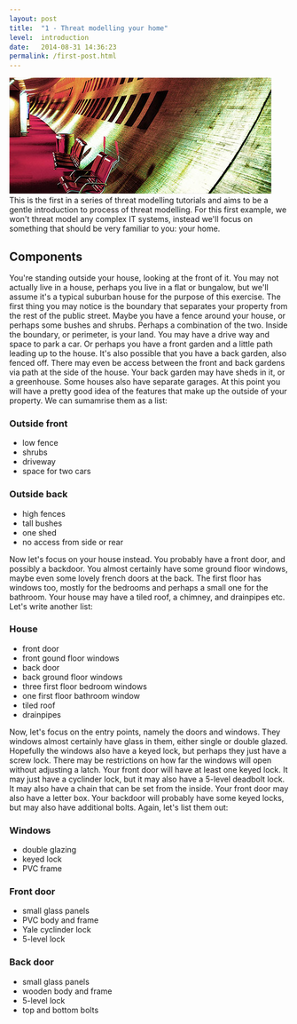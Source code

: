```yaml
---
layout: post
title:  "1 - Threat modelling your home"
level:  introduction
date:   2014-08-31 14:36:23
permalink: /first-post.html
---
```

<span class="image featured"><img src="/images/pic02.jpg" alt=""></span>
This is the first in a series of threat modelling tutorials and aims to be a gentle introduction to process of threat modelling. For this first example, we won't threat model any complex IT systems, instead we'll focus on something that should be very familiar to you: your home.

## Components

You're standing outside your house, looking at the front of it. You may not actually live in a house, perhaps you live in a flat or bungalow, but we'll assume it's a typical suburban house for the purpose of this exercise. The first thing you may notice is the boundary that separates your property from the rest of the public street. Maybe you have a fence around your house, or perhaps some bushes and shrubs. Perhaps a combination of the two. Inside the boundary, or perimeter, is your land. You may have a drive way and space to park a car. Or perhaps you have a front garden and a little path leading up to the house. It's also possible that you have a back garden, also fenced off. There may even be access between the front and back gardens via path at the side of the house. Your back garden may have sheds in it, or a greenhouse. Some houses also have separate garages. At this point you will have a pretty good idea of the features that make up the outside of your property. We can sumamrise them as a list:

### Outside front

* low fence
* shrubs
* driveway
* space for two cars

### Outside back

* high fences
* tall bushes
* one shed
* no access from side or rear

Now let's focus on your house instead. You probably have a front door, and possibly a backdoor. You almost certainly have some ground floor windows, maybe even some lovely french doors at the back. The first floor has windows too, mostly for the bedrooms and perhaps a small one for the bathroom. Your house may have a tiled roof, a chimney, and drainpipes etc. Let's write another list:

### House

* front door
* front gound floor windows
* back door
* back ground floor windows
* three first floor bedroom windows
* one first floor bathroom window
* tiled roof
* drainpipes

Now, let's focus on the entry points, namely the doors and windows. They windows almost certainly have glass in them, either single or double glazed. Hopefully the windows also have a keyed lock, but perhaps they just have a screw lock. There may be restrictions on how far the windows will open without adjusting a latch. Your front door will have at least one keyed lock. It may just have a cyclinder lock, but it may also have a 5-level deadbolt lock. It may also have a chain that can be set from the inside. Your front door may also have a letter box. Your backdoor will probably have some keyed locks, but may also have additional bolts. Again, let's list them out:

### Windows

* double glazing
* keyed lock
* PVC frame

### Front door

* small glass panels
* PVC body and frame
* Yale cyclinder lock
* 5-level lock

### Back door

* small glass panels
* wooden body and frame
* 5-level lock
* top and bottom bolts

